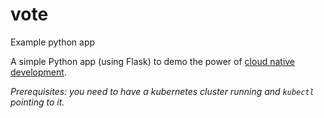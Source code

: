 # vote
Example python app

A simple Python app (using Flask) to demo the power of [cloud native development](https://github.com/cnd).

*Prerequisites: you need to have a kubernetes cluster running and `kubectl` pointing to it.*

